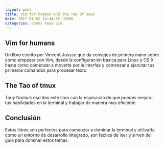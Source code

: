 ```yaml
---
layout: post
title: Vim for humans and The Tao of tmux
date: 2017-01-01 14:44:55 -0500
categories: books tmux vim
---
```


## Vim for humans

Un libro escrito por Vincent Jousse que da consejos de primera mano sobre como empezar con Vim, desde la configuración basica para Linux y OS X hasta como comenzar a moverte por la interfaz y comenzar a ejecutar tus primeros comandos para procesar texto.

## The Tao of tmux

Tony Narlock escribio este libro con la esperanza de que puedes mejorar tus habilidades en la terminal y trabajar de manera mas eficiente

## Conclusión

Estos libros son perfectos para comenzar a dominar la terminal y utilizarla como un entorno de desarrollo integrado, son faciles de leer y sirven de guia para dominar estos temas.
